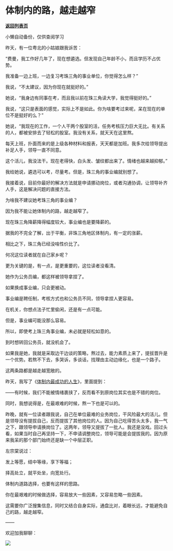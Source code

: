 # 体制内的路，越走越窄

[**返回列表页**](/gzh/费曼的小茶馆)

小懒自动备份，仅供查阅学习

昨天，有一位粤北的小姑娘跟我诉苦：

  

“费曼，我工作好几年了，现在想遴选。但发现自己年龄不小，而且学历不占优势。

  

我准备一边上班，一边复习考珠三角的事业单位，你觉得怎么样？”

  

我说，“不太建议，因为你现在就挺好的。”

  

她说，“我身边有同事在考，而且我以前在珠三角读大学，我觉得挺好的。”

  

我说，“这只是表面的感觉，实际上不是如此。你为啥要考过来呢，呆在现在的单位不是挺好的么？”

  

她说，“我现在的工作，一个人干两个股室的活，任务考核压力巨大无比。有关系的人，都被安排去了轻松的股室。我没有关系，就天天在这里熬。

  

每天上班，扑面而来的是上级各种材料和报表，天天都是加班。我多次给领导提出补足人手，领导一直不同意。

  

这个活儿，我没法干。现在老得快，白头发、皱纹都出来了。情绪也越来越抑郁。”

  

我给她说，遴选可以考，尽量考。但是，珠三角的事业编就别想了。

  

我接着说，目前你最好的解决方法就是申请挪动岗位，或者沟通协调，让领导补齐人手，这是解决问题的直接方法。

  

为啥我不建议她考珠三角的事业编？

  

因为我不能让她体制内的路，越走越窄了。

  

现在珠三角降薪降得幅度较大，事业编也是要降薪的。

  

据我的不完全了解，出于平衡，非珠三角地区体制内，有一定的涨薪。

  

相比之下，珠三角已经没啥性价比了。

  

何况这位读者就在自己家乡呢？

  

更为关键的是，有一点，是更重要的，这位读者没看清。

  

她作为公务员编，都这样被领导拿捏了。

  

如果换成事业编，只会更被动。

  

事业编是聘任制，考核方式也和公务员不同，领导拿捏人更容易。

  

在机关，你想点法子忙里偷闲，还是有一点可能。

  

但是，事业编可能没那么容易。

  

所以，即使考上珠三角事业编，未必就是轻松如意的。

  

到时想转回公务员，就没机会了。

  

如果我是她，我就是采取边干边谈的策略，熬过去，能力素质上来了，提拔晋升是一个优势。若熬不下去，多哭诉，多谈话，找理由主动边缘化，也是一个路子。

  

这两条路都是越走越宽敞的。

  

昨天，我写了《[体制内最成功的人生](https://mp.weixin.qq.com/s?__biz=MzkzMDM0NzA3Mw==&mid=2247487639&idx=1&sn=5105d3eb2facdb0809567e8e6eb6e8e5&scene=21#wechat_redirect)》，里面提到：

  

——有时候，我们不能被情绪裹挟了，反而看不到原岗位其实也是不错的岗位。

  

同时，我想说得是，在最艰难的时候，熬一下也是可以的。

  

昨晚，就有一位读者跟我说，自己在单位最难的业务岗位，干风险最大的活儿。但是领导没有提拔自己，反而提拔了其他岗位的人。因为自己吃得苦头太多，我一气之下，跟领导申请换岗位了。这两年，领导又提拔了一批人。我还是没戏。回过头看，如果当时自己再坚持一下，不申请调整岗位，领导可能是会提拔我的。因为原来我呆的那个部门始终还是缺一个中层正职。

  

左宗棠说过：

发上等愿，结中等缘，享下等福；

择高处立，就平处坐，向宽处行。

  

体制内道路选择，也要有这样的思路。

  

你在最艰难的时候做选择，容易放大一些因素，又容易忽略一些因素。

  

这需要你广泛搜集信息，同时又结合自身实际，通盘比对，着眼长远，才能避免自己的路，越走越窄。

  

——

  

欢迎加我聊聊：

  

![](https://mmbiz.qpic.cn/mmbiz_png/4ufdCXwkRAp2p7XMqodiaHLQeT2FkCCDxpsFr1deZGt6bysFQXu9RyKoVMZtaxe3QdW1oK9HYVUaibYWdh2nQ6ow/640?wx_fmt=png)​

  

